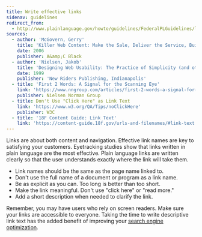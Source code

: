 ```yaml
---
title: Write effective links
sidenav: guidelines
redirect_from:
  - http://www.plainlanguage.gov/howto/guidelines/FederalPLGuidelines/links.cfm
sources:
  - author: 'McGovern, Gerry'
    title: 'Killer Web Content: Make the Sale, Deliver the Service, Build the Brand (and other works)'
    date: 2006
    publisher: A&amp;C Black
  - author: 'Nielsen, Jakob'
    title: 'Designing Web Usability: The Practice of Simplicity (and other works)'
    date: 1999
    publisher: 'New Riders Publishing, Indianapolis'
  - title: 'First 2 Words: A Signal for the Scanning Eye'
    link: 'https://www.nngroup.com/articles/first-2-words-a-signal-for-scanning/'
    publisher: Nielsen Norman Group
  - title: Don't Use "Click Here" as Link Text
    link: 'https://www.w3.org/QA/Tips/noClickHere'
    publisher: W3C
  - title: '18F Content Guide: Link Text'
    link: 'https://content-guide.18f.gov/urls-and-filenames/#link-text'
---
```


Links are about both content and navigation. Effective link names are key to satisfying your customers. Eyetracking studies show that links written in plain language are the most effective. Plain language links are written clearly so that the user understands exactly where the link will take them.

- Link names should be the same as the page name linked to.
- Don't use the full name of a document or program as a link name.
- Be as explicit as you can. Too long is better than too short.
- Make the link meaningful. Don't use "click here" or "read more."
- Add a short description when needed to clarify the link.

Remember, you may have users who rely on screen readers. Make sure your links are accessible to everyone. Taking the time to write descriptive link text has the added benefit of improving your [search engine optimization](https://moz.com/blog/click-here-seo).
